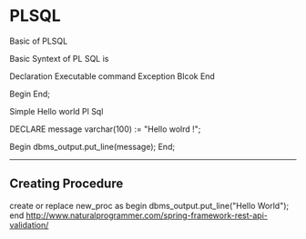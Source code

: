 # PLSQL
Basic of PLSQL


Basic Syntext of PL SQL is

Declaration 
Executable command
Exception Blcok
End 

<Variable Declaration>
Begin
<Executable command>
<Exception Block>
End;

Simple Hello world Pl Sql

DECLARE
message varchar(100) := "Hello wolrd !";

Begin
dbms_output.put_line(message);
End;

-------------------------------------------------------
Creating Procedure
-------------------------------------------------------

create or  replace new_proc
as
begin 
dbms_output.put_line("Hello World");
end
http://www.naturalprogrammer.com/spring-framework-rest-api-validation/
